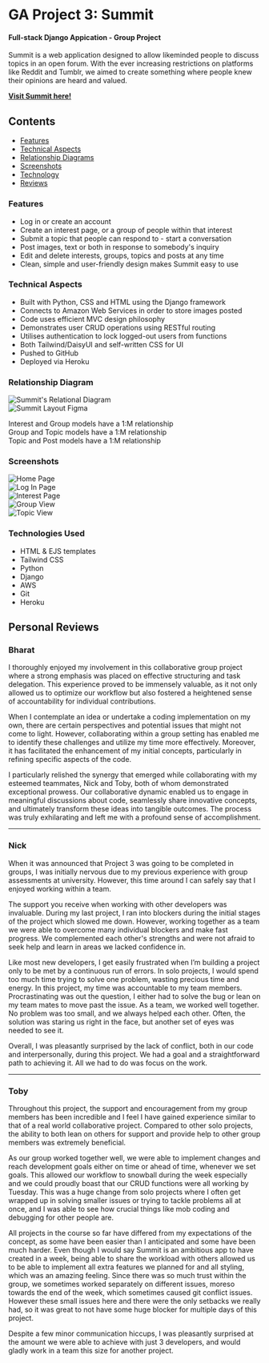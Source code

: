 # GA Project 3: Summit
#### Full-stack Django Appication - Group Project

Summit is a web application designed to allow likeminded people to discuss topics in an open forum. With the ever increasing restrictions on platforms like Reddit and Tumblr, we aimed to create something where people knew their opinions are heard and valued.

**[Visit Summit here!](https://summitdb-84480e3e02b3.herokuapp.com/)**

## Contents
- [Features](#features)
- [Technical Aspects](#tech-aspects)
- [Relationship Diagrams](#diagrams)
- [Screenshots](#screenshots)
- [Technology](#tech-used)
- [Reviews](#review)

<a name="features"></a>
### Features
* Log in or create an account
* Create an interest page, or a group of people within that interest
* Submit a topic that people can respond to - start a conversation
* Post images, text or both in response to somebody's inquiry
* Edit and delete interests, groups, topics and posts at any time
* Clean, simple and user-friendly design makes Summit easy to use


<a name="tech-aspects"></a>
### Technical Aspects
* Built with Python, CSS and HTML using the Django framework
* Connects to Amazon Web Services in order to store images posted
* Code uses efficient MVC design philosophy
* Demonstrates user CRUD operations using RESTful routing
* Utilises authentication to lock logged-out users from functions
* Both Tailwind/DaisyUI and self-written CSS for UI
* Pushed to GitHub
* Deployed via Heroku


<a name="diagrams"></a>
### Relationship Diagram
![Summit's Relational Diagram](https://lucid.app/lucidchart/8239c4a1-d71c-4a1d-8d63-a7bf82b44b2d/edit?viewport_loc=-239%2C-33%2C2113%2C972%2C0_0&invitationId=inv_a1e80f03-0140-49c3-bbea-017a450fe4b0)<br>
![Summit Layout Figma](https://www.figma.com/file/fPHAIua7h1JcssuY9xO8ii/Summit?type=design&node-id=0%3A1&mode=design&t=LF2e2iKVNughUG4C-1)

Interest and Group models have a 1:M relationship<br>
Group and Topic models have a 1:M relationship<br>
Topic and Post models have a 1:M relationship


<a name="screenshots"></a>
### Screenshots
![Home Page]() <br>
![Log In Page]() <br>
![Interest Page]() <br>
![Group View]() <br>
![Topic View]()


<a name="tech-used"></a>
### Technologies Used
* HTML & EJS templates
* Tailwind CSS
* Python
* Django
* AWS
* Git
* Heroku

<a name="review"></a>
## Personal Reviews

### Bharat
I thoroughly enjoyed my involvement in this collaborative group project where a strong emphasis was placed on effective structuring and task delegation. This experience proved to be immensely valuable, as it not only allowed us to optimize our workflow but also fostered a heightened sense of accountability for individual contributions.

When I contemplate an idea or undertake a coding implementation on my own, there are certain perspectives and potential issues that might not come to light. However, collaborating within a group setting has enabled me to identify these challenges and utilize my time more effectively. Moreover, it has facilitated the enhancement of my initial concepts, particularly in refining specific aspects of the code.

I particularly relished the synergy that emerged while collaborating with my esteemed teammates, Nick and Toby, both of whom demonstrated exceptional prowess. Our collaborative dynamic enabled us to engage in meaningful discussions about code, seamlessly share innovative concepts, and ultimately transform these ideas into tangible outcomes. The process was truly exhilarating and left me with a profound sense of accomplishment.


----

### Nick
When it was announced that Project 3 was going to be completed in groups, I was initially nervous due to my previous experience with group assessments at university. However, this time around I can safely say that I enjoyed working within a team. 

The support you receive when working with other developers was invaluable. During my last project, I ran into blockers during the initial stages of the project which slowed me down. However, working together as a team we were able to overcome many individual blockers and make fast progress. We complemented each other's strengths and were not afraid to seek help and learn in areas we lacked confidence in.

Like most new developers, I get easily frustrated when I’m building a project only to be met by a continuous run of errors. In solo projects, I would spend too much time trying to solve one problem, wasting precious time and energy. In this project, my time was accountable to my team members. Procrastinating was out the question,  I either had to solve the bug  or lean on my team mates to move past the issue. As a team, we worked well together. No problem was too small, and we always helped each other. Often, the solution was staring us right in the face, but another set of eyes was needed to see it.

Overall, I was pleasantly surprised by the lack of conflict, both in our code and interpersonally, during this project. We had a goal and a straightforward path to achieving it. All we had to do was focus on the work.

-----


### Toby
Throughout this project, the support and encouragement from my group members has been incredible and I feel I have gained experience similar to that of a real world collaborative project. Compared to other solo projects, the ability to both lean on others for support and provide help to other group members was extremely beneficial.

As our group worked together well, we were able to implement changes and reach development goals either on time or ahead of time, whenever we set goals. This allowed our workflow to snowball during the week especially and we could proudly boast that our CRUD functions were all working by Tuesday. This was a huge change from solo projects where I often get wrapped up in solving smaller issues or trying to tackle problems all at once, and I was able to see how crucial things like mob coding and debugging for other people are.

All projects in the course so far have differed from my expectations of the concept, as some have been easier than I anticipated and some have been much harder. Even though I would say Summit is an ambitious app to have created in a week, being able to share the workload with others allowed us to be able to implement all extra features we planned for and all styling, which was an amazing feeling. Since there was so much trust within the group, we sometimes worked separately on different issues, moreso towards the end of the week, which sometimes caused git conflict issues. However these small issues here and there were the only setbacks we really had, so it was great to not have some huge blocker for multiple days of this project.

Despite a few minor communication hiccups, I was pleasantly surprised at the amount we were able to achieve with just 3 developers, and would gladly work in a team this size for another project.






